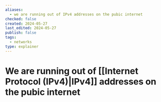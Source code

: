 ```yaml
---
aliases:
  - we are running out of IPv4 addresses on the pubic internet
checked: false
created: 2024-05-27
last_edited: 2024-05-27
publish: false
tags:
  - networks
type: explainer
---
```

# We are running out of [[Internet Protocol (IPv4)|IPv4]] addresses on the pubic internet


